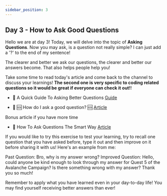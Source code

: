 ```yaml
---
sidebar_position: 3
---
```


## Day 3 - How to Ask Good Questions

Hello we are at day 3! Today, we will delve into the topic of **Asking Questions**. Now you may ask, is a question not really simple? I can just add a '?' to the end of my sentence! 

The clearer and better we ask our questions, the clearer and better our answers become. That also helps people help you!

Take some time to read today's article and come back to the channel to discuss your learnings! **The second one is very specific to coding related questions so it would be great if everyone can check it out!**! 

- 📰 A Quick Guide To Asking Better Questions [Guide](https://marcvollebregt.medium.com/a-quick-guide-to-asking-better-questions-6b0dd6a2501)

- 📰 🆘 How do I ask a good question? 🆘 [Article](https://stackoverflow.com/help/how-to-ask)

Bonus article if you have more time 
- 📰 How To Ask Questions The Smart Way [Article](http://catb.org/~esr/faqs/smart-questions.html) 

If you would like to try this exercise to test your learning, try to recall one question that you have asked before, type it out and then improve on it before sharing it with us! Here's an example from me: 

Past Question: Bro, why is my answer wrong? 
Improved Question: Hello, could anyone be kind enough to look through my answer for Quest 5 of the Avalanche Campaign? Is there something wrong with my answer? Thank you so much! 

Remember to apply what you have learned even in your day-to-day life! You may find yourself receiving better answers than ever! 